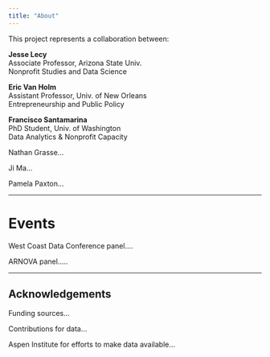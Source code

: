 ```yaml
---
title: "About"
---
```


This project represents a collaboration between:

**Jesse Lecy**   
Associate Professor, Arizona State Univ.  
Nonprofit Studies and Data Science  

**Eric Van Holm**  
Assistant Professor, Univ. of New Orleans  
Entrepreneurship and Public Policy  

**Francisco Santamarina**  
PhD Student, Univ. of Washington  
Data Analytics & Nonprofit Capacity  

Nathan Grasse...  
  
Ji Ma...  
  
Pamela Paxton...  
  

------

# Events

West Coast Data Conference panel....

ARNOVA panel.....


-----

## Acknowledgements

Funding sources...

Contributions for data...

Aspen Institute for efforts to make data available...



